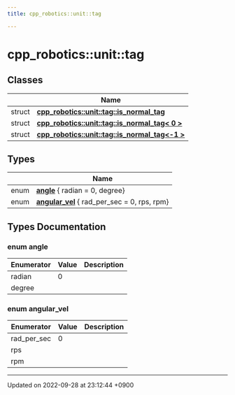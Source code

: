 ```yaml
---
title: cpp_robotics::unit::tag

---
```


# cpp_robotics::unit::tag



## Classes

|                | Name           |
| -------------- | -------------- |
| struct | **[cpp_robotics::unit::tag::is_normal_tag](/cpp_robotics/doxybook/Classes/structcpp__robotics_1_1unit_1_1tag_1_1is__normal__tag/)**  |
| struct | **[cpp_robotics::unit::tag::is_normal_tag< 0 >](/cpp_robotics/doxybook/Classes/structcpp__robotics_1_1unit_1_1tag_1_1is__normal__tag_3_010_01_4/)**  |
| struct | **[cpp_robotics::unit::tag::is_normal_tag<-1 >](/cpp_robotics/doxybook/Classes/structcpp__robotics_1_1unit_1_1tag_1_1is__normal__tag_3-1_01_4/)**  |

## Types

|                | Name           |
| -------------- | -------------- |
| enum| **[angle](/cpp_robotics/doxybook/Namespaces/namespacecpp__robotics_1_1unit_1_1tag/#enum-angle)** { radian = 0, degree} |
| enum| **[angular_vel](/cpp_robotics/doxybook/Namespaces/namespacecpp__robotics_1_1unit_1_1tag/#enum-angular-vel)** { rad_per_sec = 0, rps, rpm} |

## Types Documentation

### enum angle

| Enumerator | Value | Description |
| ---------- | ----- | ----------- |
| radian | 0|   |
| degree | |   |




### enum angular_vel

| Enumerator | Value | Description |
| ---------- | ----- | ----------- |
| rad_per_sec | 0|   |
| rps | |   |
| rpm | |   |









-------------------------------

Updated on 2022-09-28 at 23:12:44 +0900